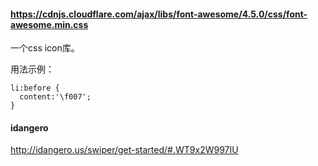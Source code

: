 #### <https://cdnjs.cloudflare.com/ajax/libs/font-awesome/4.5.0/css/font-awesome.min.css>

一个css icon库。

用法示例：

```
li:before {
  content:'\f007';
}
```
#### idangero
<http://idangero.us/swiper/get-started/#.WT9x2W997IU>